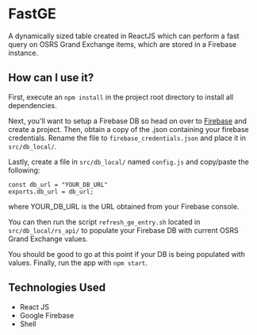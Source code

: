 # FastGE
A dynamically sized table created in ReactJS which can perform a fast query on OSRS Grand Exchange items, which are stored in a Firebase instance. 

## How can I use it?
First, execute an `npm install` in the project root directory to install all dependencies. 

Next, you'll want to setup a Firebase DB so head on over to [Firebase](https://firebase.google.com) and create a project. Then, obtain a copy of the .json containing your firebase credentials. Rename the file to `firebase_credentials.json` and place it in `src/db_local/`.

Lastly, create a file in `src/db_local/` named `config.js` and copy/paste the following:
```
const db_url = "YOUR_DB_URL"
exports.db_url = db_url;
```

where YOUR_DB_URL is the URL obtained from your Firebase console.

You can then run the script `refresh_ge_entry.sh` located in `src/db_local/rs_api/` to populate your Firebase DB with current OSRS Grand Exchange values.

You should be good to go at this point if your DB is being populated with values. Finally, run the app with `npm start`.

## Technologies Used
- React JS
- Google Firebase
- Shell
